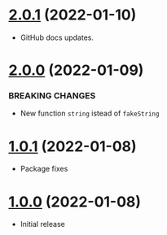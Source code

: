 <a name="2.0.1"></a>
# [2.0.1](https://github.com/faker-javascript/string) (2022-01-10)
* GitHub docs updates.

<a name="2.0.0"></a>
# [2.0.0](https://github.com/faker-javascript/string) (2022-01-09)

### BREAKING CHANGES

* New function `string` istead of `fakeString`

<a name="1.0.1"></a>
# [1.0.1](https://github.com/faker-javascript/string) (2022-01-08)
* Package fixes

<a name="1.0.0"></a>
# [1.0.0](https://github.com/faker-javascript/string) (2022-01-08)
* Initial release
